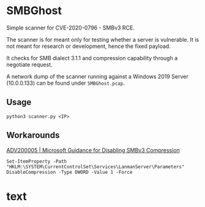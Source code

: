 # SMBGhost
Simple scanner for CVE-2020-0796 - SMBv3 RCE.

The scanner is for meant only for testing whether a server is vulnerable. It is not meant for research or development, hence the fixed payload. 

It checks for SMB dialect 3.1.1 and compression capability through a negotiate request.

A network dump of the scanner running against a Windows 2019 Server (10.0.0.133) can be found under `SMBGhost.pcap`. 

## Usage
`python3 scanner.py <IP>`

## Workarounds
[ADV200005 | Microsoft Guidance for Disabling SMBv3 Compression](https://portal.msrc.microsoft.com/en-US/security-guidance/advisory/adv200005)

```
Set-ItemProperty -Path "HKLM:\SYSTEM\CurrentControlSet\Services\LanmanServer\Parameters" DisableCompression -Type DWORD -Value 1 -Force
```

# text
